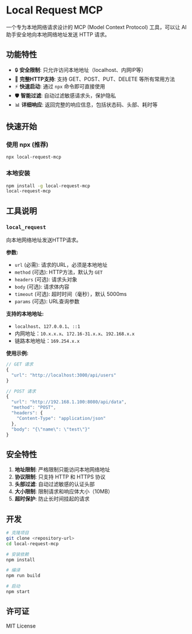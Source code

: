 # Local Request MCP

一个专为本地网络请求设计的 MCP (Model Context Protocol) 工具，可以让 AI 助手安全地向本地网络地址发送 HTTP 请求。

## 功能特性

- 🔒 **安全限制**: 只允许访问本地地址（localhost、内网IP等）
- 🚀 **完整HTTP支持**: 支持 GET、POST、PUT、DELETE 等所有常用方法
- ⚡ **快速启动**: 通过 `npx` 命令即可直接使用
- 🛡️ **智能过滤**: 自动过滤敏感请求头，保护隐私
- 📊 **详细响应**: 返回完整的响应信息，包括状态码、头部、耗时等

## 快速开始

### 使用 npx (推荐)

```bash
npx local-request-mcp
```

### 本地安装

```bash
npm install -g local-request-mcp
local-request-mcp
```

## 工具说明

### `local_request`

向本地网络地址发送HTTP请求。

**参数:**

- `url` (必需): 请求的URL，必须是本地地址
- `method` (可选): HTTP方法，默认为 `GET`
- `headers` (可选): 请求头对象
- `body` (可选): 请求体内容
- `timeout` (可选): 超时时间（毫秒），默认 5000ms
- `params` (可选): URL查询参数

**支持的本地地址:**

- `localhost`、`127.0.0.1`、`::1`
- 内网地址：`10.x.x.x`、`172.16-31.x.x`、`192.168.x.x`
- 链路本地地址：`169.254.x.x`

**使用示例:**

```javascript
// GET 请求
{
  "url": "http://localhost:3000/api/users"
}

// POST 请求
{
  "url": "http://192.168.1.100:8080/api/data",
  "method": "POST",
  "headers": {
    "Content-Type": "application/json"
  },
  "body": "{\"name\": \"test\"}"
}
```

## 安全特性

1. **地址限制**: 严格限制只能访问本地网络地址
2. **协议限制**: 只支持 HTTP 和 HTTPS 协议
3. **头部过滤**: 自动过滤敏感的认证头部
4. **大小限制**: 限制请求和响应体大小（10MB）
5. **超时保护**: 防止长时间挂起的请求

## 开发

```bash
# 克隆项目
git clone <repository-url>
cd local-request-mcp

# 安装依赖
npm install

# 编译
npm run build

# 启动
npm start
```

## 许可证

MIT License